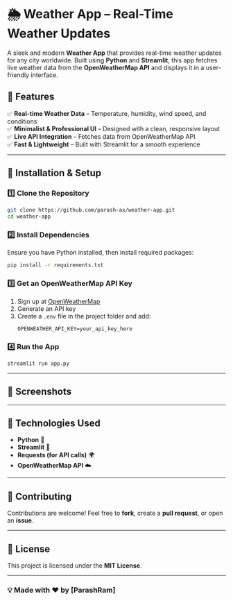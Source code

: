 # 🌦 Weather App – Real-Time Weather Updates

A sleek and modern **Weather App** that provides real-time weather updates for any city worldwide. Built using **Python** and **Streamlit**, this app fetches live weather data from the **OpenWeatherMap API** and displays it in a user-friendly interface.

## 📌 Features

✅ **Real-time Weather Data** – Temperature, humidity, wind speed, and conditions\
✅ **Minimalist & Professional UI** – Designed with a clean, responsive layout\
✅ **Live API Integration** – Fetches data from OpenWeatherMap API\
✅ **Fast & Lightweight** – Built with Streamlit for a smooth experience

---

## 🚀 Installation & Setup

### **1️⃣ Clone the Repository**

```bash
git clone https://github.com/parash-ax/weather-app.git
cd weather-app
```

### **2️⃣ Install Dependencies**

Ensure you have Python installed, then install required packages:

```bash
pip install -r requirements.txt
```

### **3️⃣ Get an OpenWeatherMap API Key**

1. Sign up at [OpenWeatherMap](https://openweathermap.org/api)
2. Generate an API key
3. Create a `.env` file in the project folder and add:
   ```
   OPENWEATHER_API_KEY=your_api_key_here
   ```

### **4️⃣ Run the App**

```bash
streamlit run app.py
```

---

## 🎨 Screenshots



---

## 🔧 Technologies Used

- **Python** 🐖
- **Streamlit** 🎨
- **Requests (for API calls)** 🌍
- **OpenWeatherMap API** ☁️

---

## 🤝 Contributing

Contributions are welcome! Feel free to **fork**, create a **pull request**, or open an **issue**.

---

## 📝 License

This project is licensed under the **MIT License**.

---

### 💡 **Made with ❤️ by [ParashRam]**

